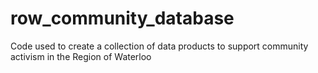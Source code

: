 # row_community_database
Code used to create a collection of data products to support community activism in the Region of Waterloo
